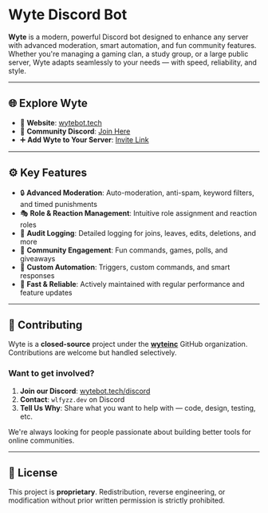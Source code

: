 # Wyte Discord Bot

**Wyte** is a modern, powerful Discord bot designed to enhance any server with advanced moderation, smart automation, and fun community features. Whether you're managing a gaming clan, a study group, or a large public server, Wyte adapts seamlessly to your needs — with speed, reliability, and style.

---

## 🌐 Explore Wyte

- 🔗 **Website**: [wytebot.tech](https://wytebot.tech)
- 💬 **Community Discord**: [Join Here](https://wytebot.tech/discord)
- ➕ **Add Wyte to Your Server**: [Invite Link](https://wytebot.tech/add)

---

## ⚙️ Key Features

- 🔒 **Advanced Moderation**: Auto-moderation, anti-spam, keyword filters, and timed punishments  
- 🎭 **Role & Reaction Management**: Intuitive role assignment and reaction roles  
- 🧾 **Audit Logging**: Detailed logging for joins, leaves, edits, deletions, and more  
- 🎉 **Community Engagement**: Fun commands, games, polls, and giveaways  
- 🤖 **Custom Automation**: Triggers, custom commands, and smart responses  
- 🚀 **Fast & Reliable**: Actively maintained with regular performance and feature updates  

---

## 🤝 Contributing

Wyte is a **closed-source** project under the [**wyteinc**](https://github.com/wyteinc) GitHub organization. Contributions are welcome but handled selectively.

### Want to get involved?

1. **Join our Discord**: [wytebot.tech/discord](https://wytebot.tech/discord)  
2. **Contact**: `wlfyzz.dev` on Discord  
3. **Tell Us Why**: Share what you want to help with — code, design, testing, etc.

We're always looking for people passionate about building better tools for online communities.

---

## 📄 License

This project is **proprietary**. Redistribution, reverse engineering, or modification without prior written permission is strictly prohibited.
